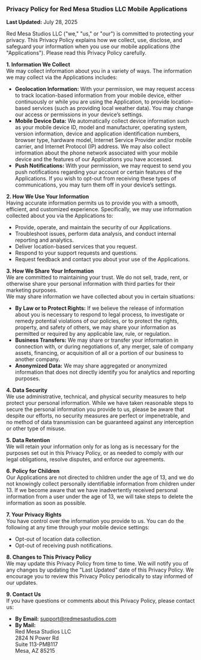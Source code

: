 ### **Privacy Policy for Red Mesa Studios LLC Mobile Applications**

**Last Updated:** July 28, 2025

Red Mesa Studios LLC ("we," "us," or "our") is committed to protecting your privacy. This Privacy Policy explains how we collect, use, disclose, and safeguard your information when you use our mobile applications (the "Applications"). Please read this Privacy Policy carefully.

**1\. Information We Collect**  
We may collect information about you in a variety of ways. The information we may collect via the Applications includes:

* **Geolocation Information:** With your permission, we may request access to track location-based information from your mobile device, either continuously or while you are using the Application, to provide location-based services (such as providing local weather data). You may change our access or permissions in your device’s settings.  
* **Mobile Device Data:** We automatically collect device information such as your mobile device ID, model and manufacturer, operating system, version information, device and application identification numbers, browser type, hardware model, Internet Service Provider and/or mobile carrier, and Internet Protocol (IP) address. We may also collect information about the phone network associated with your mobile device and the features of our Applications you have accessed.  
* **Push Notifications:** With your permission, we may request to send you push notifications regarding your account or certain features of the Applications. If you wish to opt-out from receiving these types of communications, you may turn them off in your device’s settings.

**2\. How We Use Your Information**  
Having accurate information permits us to provide you with a smooth, efficient, and customized experience. Specifically, we may use information collected about you via the Applications to:

* Provide, operate, and maintain the security of our Applications.  
* Troubleshoot issues, perform data analysis, and conduct internal reporting and analytics.  
* Deliver location-based services that you request.  
* Respond to your support requests and questions.  
* Request feedback and contact you about your use of the Applications.

**3\. How We Share Your Information**  
We are committed to maintaining your trust. We do not sell, trade, rent, or otherwise share your personal information with third parties for their marketing purposes.  
We may share information we have collected about you in certain situations:

* **By Law or to Protect Rights:** If we believe the release of information about you is necessary to respond to legal process, to investigate or remedy potential violations of our policies, or to protect the rights, property, and safety of others, we may share your information as permitted or required by any applicable law, rule, or regulation.  
* **Business Transfers:** We may share or transfer your information in connection with, or during negotiations of, any merger, sale of company assets, financing, or acquisition of all or a portion of our business to another company.  
* **Anonymized Data:** We may share aggregated or anonymized information that does not directly identify you for analytics and reporting purposes.

**4\. Data Security**  
We use administrative, technical, and physical security measures to help protect your personal information. While we have taken reasonable steps to secure the personal information you provide to us, please be aware that despite our efforts, no security measures are perfect or impenetrable, and no method of data transmission can be guaranteed against any interception or other type of misuse.

**5\. Data Retention**  
We will retain your information only for as long as is necessary for the purposes set out in this Privacy Policy, or as needed to comply with our legal obligations, resolve disputes, and enforce our agreements.

**6\. Policy for Children**  
Our Applications are not directed to children under the age of 13, and we do not knowingly collect personally identifiable information from children under 13\. If we become aware that we have inadvertently received personal information from a user under the age of 13, we will take steps to delete the information as soon as possible.

**7\. Your Privacy Rights**  
You have control over the information you provide to us. You can do the following at any time through your mobile device settings:

* Opt-out of location data collection.  
* Opt-out of receiving push notifications.

**8\. Changes to This Privacy Policy**  
We may update this Privacy Policy from time to time. We will notify you of any changes by updating the "Last Updated" date of this Privacy Policy. We encourage you to review this Privacy Policy periodically to stay informed of our updates.

**9\. Contact Us**  
If you have questions or comments about this Privacy Policy, please contact us:

* **By Email:** support@redmesastudios.com  
* **By Mail:**  
  Red Mesa Studios LLC  
  2824 N Power Rd  
  Suite 113-PMB117  
  Mesa, AZ 85215